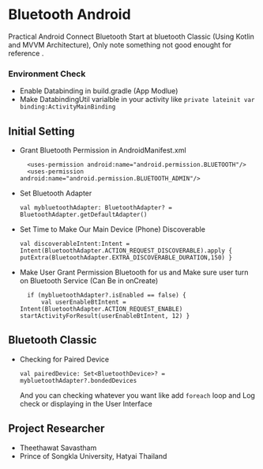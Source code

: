 # Bluetooth Android

Practical Android Connect Bluetooth Start at bluetooth Classic (Using Kotlin and MVVM Architecture), Only note something not good enought for reference .

### Environment Check

- Enable Databinding in build.gradle (App Modlue)
- Make DatabindingUtil varialble in your activity like
  `private lateinit var binding:ActivityMainBinding`

## Initial Setting

- Grant Bluetooth Permission in AndroidManifest.xml

        <uses-permission android:name="android.permission.BLUETOOTH"/>
        <uses-permission android:name="android.permission.BLUETOOTH_ADMIN"/>

- Set Bluetooth Adapter

  `val mybluetoothAdapter: BluetoothAdapter? = BluetoothAdapter.getDefaultAdapter()`

- Set Time to Make Our Main Device (Phone) Discoverable

  `val discoverableIntent:Intent = Intent(BluetoothAdapter.ACTION_REQUEST_DISCOVERABLE).apply { putExtra(BluetoothAdapter.EXTRA_DISCOVERABLE_DURATION,150) }`

- Make User Grant Permission Bluetooth for us and Make sure user turn on Bluetooth Service (Can Be in onCreate)

        if (mybluetoothAdapter?.isEnabled == false) {
            val userEnableBtIntent = Intent(BluetoothAdapter.ACTION_REQUEST_ENABLE) startActivityForResult(userEnableBtIntent, 12) }

## Bluetooth Classic

- Checking for Paired Device

  `val pairedDevice: Set<BluetoothDevice>? = mybluetoothAdapter?.bondedDevices`

  And you can checking whatever you want like add `foreach` loop and Log check or displaying in the User Interface

## Project Researcher

- Theethawat Savastham
- Prince of Songkla University, Hatyai Thailand
